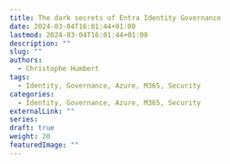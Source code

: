 ```yaml
---
title: The dark secrets of Entra Identity Governance
date: 2024-03-04T16:01:44+01:00
lastmod: 2024-03-04T16:01:44+01:00
description: ""
slug: ""
authors:
  - Christophe Humbert
tags:
  - Identity, Governance, Azure, M365, Security
categories:
  - Identity, Governance, Azure, M365, Security
externalLink: ""
series:
draft: true
weight: 20
featuredImage: ""
---
```

